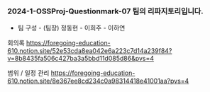 ### 2024-1-OSSProj-Questionmark-07 팀의 리파지토리입니다.
- 팀 구성    - (팀장) 정동현    - 이희주    - 이하연



회의록 
https://foregoing-education-610.notion.site/52e53cda8ea042e6a223c7d14a239f84?v=8b8435fa506c427ba3a5bbd11d085d86&pvs=4

범위 / 일정 관리 
https://foregoing-education-610.notion.site/8e367ee8cd234c0a98314418e41001aa?pvs=4

